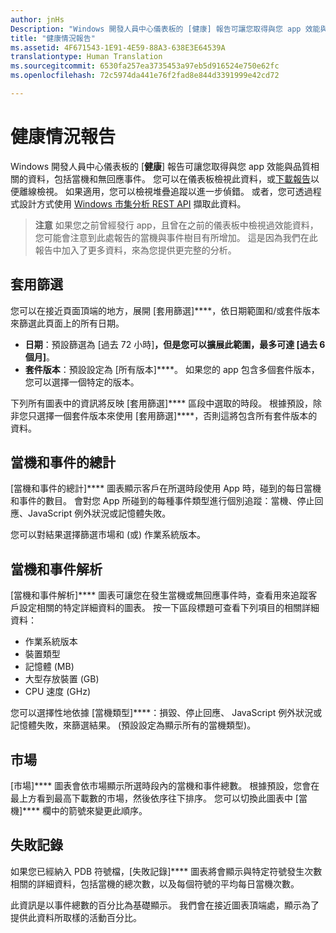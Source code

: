 ```yaml
---
author: jnHs
Description: "Windows 開發人員中心儀表板的 [健康] 報告可讓您取得與您 app 效能與品質相關的資料，包括當機和無回應事件。"
title: "健康情況報告"
ms.assetid: 4F671543-1E91-4E59-88A3-638E3E64539A
translationtype: Human Translation
ms.sourcegitcommit: 6530fa257ea3735453a97eb5d916524e750e62fc
ms.openlocfilehash: 72c5974da441e76f2fad8e844d3391999e42cd72

---
```


# 健康情況報告


Windows 開發人員中心儀表板的 [**健康**] 報告可讓您取得與您 app 效能與品質相關的資料，包括當機和無回應事件。 您可以在儀表板檢視此資料，或[下載報告](download-analytic-reports.md)以便離線檢視。 如果適用，您可以檢視堆疊追蹤以進一步偵錯。 或者，您可透過程式設計方式使用 [Windows 市集分析 REST API](../monetize/access-analytics-data-using-windows-store-services.md) 擷取此資料。

> **注意** 如果您之前曾經發行 app，且曾在之前的儀表板中檢視過效能資料，您可能會注意到此處報告的當機與事件樹目有所增加。 這是因為我們在此報告中加入了更多資料，來為您提供更完整的分析。

## 套用篩選


您可以在接近頁面頂端的地方，展開 [套用篩選]****，依日期範圍和/或套件版本來篩選此頁面上的所有日期。

-   **日期**：預設篩選為 [過去 72 小時]****，但是您可以擴展此範圍，最多可達 [過去 6 個月]****。
-   **套件版本**：預設設定為 [所有版本]****。 如果您的 app 包含多個套件版本，您可以選擇一個特定的版本。

下列所有圖表中的資訊將反映 [套用篩選]**** 區段中選取的時段。 根據預設，除非您只選擇一個套件版本來使用 [套用篩選]****，否則這將包含所有套件版本的資料。

## 當機和事件的總計


[當機和事件的總計]**** 圖表顯示客戶在所選時段使用 App 時，碰到的每日當機和事件的數目。 會對您 App 所碰到的每種事件類型進行個別追蹤：當機、停止回應、JavaScript 例外狀況或記憶體失敗。

您可以對結果選擇篩選市場和 (或) 作業系統版本。

## 當機和事件解析


[當機和事件解析]**** 圖表可讓您在發生當機或無回應事件時，查看用來追蹤客戶設定相關的特定詳細資料的圖表。 按一下區段標題可查看下列項目的相關詳細資料：

-   作業系統版本
-   裝置類型
-   記憶體 (MB)
-   大型存放裝置 (GB)
-   CPU 速度 (GHz)

您可以選擇性地依據 [當機類型]****：損毀、停止回應、 JavaScript 例外狀況或記憶體失敗，來篩選結果。 (預設設定為顯示所有的當機類型)。

## 市場


[市場]**** 圖表會依市場顯示所選時段內的當機和事件總數。 根據預設，您會在最上方看到最高下載數的市場，然後依序往下排序。 您可以切換此圖表中 [當機]**** 欄中的箭號來變更此順序。

## 失敗記錄


如果您已經納入 PDB 符號檔，[失敗記錄]**** 圖表將會顯示與特定符號發生次數相關的詳細資料，包括當機的總次數，以及每個符號的平均每日當機次數。

此資訊是以事件總數的百分比為基礎顯示。 我們會在接近圖表頂端處，顯示為了提供此資料所取樣的活動百分比。

 

 



<!--HONumber=Aug16_HO3-->



